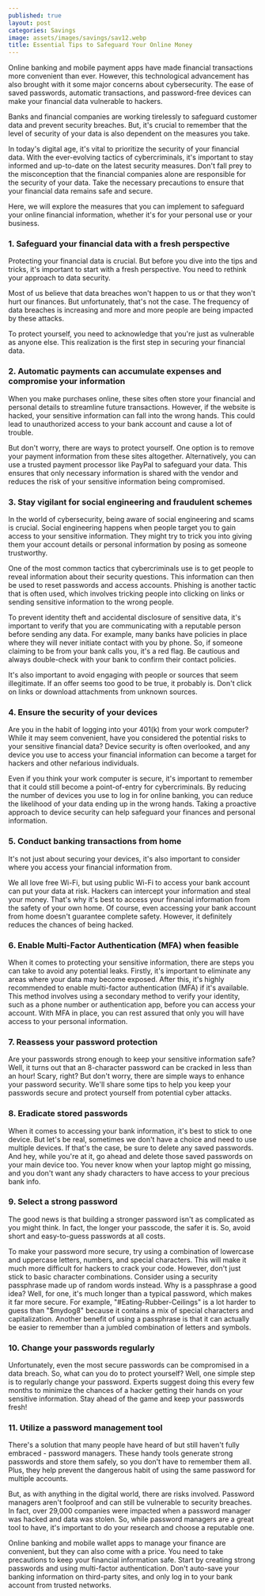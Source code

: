 ```yaml
---
published: true
layout: post
categories: Savings
image: assets/images/savings/sav12.webp
title: Essential Tips to Safeguard Your Online Money
---
```


Online banking and mobile payment apps have made financial transactions more convenient than ever. However, this technological advancement has also brought with it some major concerns about cybersecurity. The ease of saved passwords, automatic transactions, and password-free devices can make your financial data vulnerable to hackers.

Banks and financial companies are working tirelessly to safeguard customer data and prevent security breaches.
But, it's crucial to remember that the level of security of your data is also dependent on the measures you take.

In today's digital age, it's vital to prioritize the security of your financial data. With the ever-evolving tactics of cybercriminals, it's important to stay informed and up-to-date on the latest security measures. Don't fall prey to the misconception that the financial companies alone are responsible for the security of your data. Take the necessary precautions to ensure that your financial data remains safe and secure.

Here, we will explore the measures that you can implement to safeguard your online financial information, whether it's for your personal use or your business.

### 1. Safeguard your financial data with a fresh perspective
Protecting your financial data is crucial. But before you dive into the tips and tricks, it's important to start with a fresh perspective. You need to rethink your approach to data security.

Most of us believe that data breaches won't happen to us or that they won't hurt our finances. But unfortunately, that's not the case. The frequency of data breaches is increasing and more and more people are being impacted by these attacks.

To protect yourself, you need to acknowledge that you're just as vulnerable as anyone else. This realization is the first step in securing your financial data.

### 2. Automatic payments can accumulate expenses and compromise your information
When you make purchases online, these sites often store your financial and personal details to streamline future transactions. However, if the website is hacked, your sensitive information can fall into the wrong hands. This could lead to unauthorized access to your bank account and cause a lot of trouble.

But don't worry, there are ways to protect yourself. One option is to remove your payment information from these sites altogether. Alternatively, you can use a trusted payment processor like PayPal to safeguard your data. This ensures that only necessary information is shared with the vendor and reduces the risk of your sensitive information being compromised.

### 3. Stay vigilant for social engineering and fraudulent schemes
In the world of cybersecurity, being aware of social engineering and scams is crucial. Social engineering happens when people target you to gain access to your sensitive information. They might try to trick you into giving them your account details or personal information by posing as someone trustworthy.

One of the most common tactics that cybercriminals use is to get people to reveal information about their security questions. This information can then be used to reset passwords and access accounts. Phishing is another tactic that is often used, which involves tricking people into clicking on links or sending sensitive information to the wrong people.

To prevent identity theft and accidental disclosure of sensitive data, it's important to verify that you are communicating with a reputable person before sending any data. For example, many banks have policies in place where they will never initiate contact with you by phone. So, if someone claiming to be from your bank calls you, it's a red flag. Be cautious and always double-check with your bank to confirm their contact policies.

It's also important to avoid engaging with people or sources that seem illegitimate. If an offer seems too good to be true, it probably is. Don't click on links or download attachments from unknown sources. 

### 4. Ensure the security of your devices
Are you in the habit of logging into your 401(k) from your work computer? While it may seem convenient, have you considered the potential risks to your sensitive financial data? Device security is often overlooked, and any device you use to access your financial information can become a target for hackers and other nefarious individuals.

Even if you think your work computer is secure, it's important to remember that it could still become a point-of-entry for cybercriminals. By reducing the number of devices you use to log in for online banking, you can reduce the likelihood of your data ending up in the wrong hands. Taking a proactive approach to device security can help safeguard your finances and personal information.

### 5. Conduct banking transactions from home
It's not just about securing your devices, it's also important to consider where you access your financial information from.

We all love free Wi-Fi, but using public Wi-Fi to access your bank account can put your data at risk. Hackers can intercept your information and steal your money. That's why it's best to access your financial information from the safety of your own home. Of course, even accessing your bank account from home doesn't guarantee complete safety. However, it definitely reduces the chances of being hacked.

### 6. Enable Multi-Factor Authentication (MFA) when feasible
When it comes to protecting your sensitive information, there are steps you can take to avoid any potential leaks. Firstly, it's important to eliminate any areas where your data may become exposed. After this, it's highly recommended to enable multi-factor authentication (MFA) if it's available. This method involves using a secondary method to verify your identity, such as a phone number or authentication app, before you can access your account. With MFA in place, you can rest assured that only you will have access to your personal information.

### 7. Reassess your password protection
Are your passwords strong enough to keep your sensitive information safe? Well, it turns out that an 8-character password can be cracked in less than an hour! Scary, right? But don't worry, there are simple ways to enhance your password security. We'll share some tips to help you keep your passwords secure and protect yourself from potential cyber attacks.

### 8. Eradicate stored passwords
When it comes to accessing your bank information, it's best to stick to one device. But let's be real, sometimes we don't have a choice and need to use multiple devices. If that's the case, be sure to delete any saved passwords. And hey, while you're at it, go ahead and delete those saved passwords on your main device too. You never know when your laptop might go missing, and you don't want any shady characters to have access to your precious bank info.

### 9. Select a strong password
The good news is that building a stronger password isn't as complicated as you might think. In fact, the longer your passcode, the safer it is. So, avoid short and easy-to-guess passwords at all costs.

To make your password more secure, try using a combination of lowercase and uppercase letters, numbers, and special characters. This will make it much more difficult for hackers to crack your code. However, don't just stick to basic character combinations. Consider using a security passphrase made up of random words instead.
Why is a passphrase a good idea? Well, for one, it's much longer than a typical password, which makes it far more secure. For example, "#Eating-Rubber-Ceilings" is a lot harder to guess than "$mydog8" because it contains a mix of special characters and capitalization. Another benefit of using a passphrase is that it can actually be easier to remember than a jumbled combination of letters and symbols.

### 10. Change your passwords regularly
Unfortunately, even the most secure passwords can be compromised in a data breach. So, what can you do to protect yourself? Well, one simple step is to regularly change your password. Experts suggest doing this every few months to minimize the chances of a hacker getting their hands on your sensitive information. Stay ahead of the game and keep your passwords fresh!

### 11. Utilize a password management tool
There's a solution that many people have heard of but still haven't fully embraced - password managers.
These handy tools generate strong passwords and store them safely, so you don't have to remember them all. Plus, they help prevent the dangerous habit of using the same password for multiple accounts.

But, as with anything in the digital world, there are risks involved. Password managers aren't foolproof and can still be vulnerable to security breaches. In fact, over 29,000 companies were impacted when a password manager was hacked and data was stolen. So, while password managers are a great tool to have, it's important to do your research and choose a reputable one.

Online banking and mobile wallet apps to manage your finance are convenient, but they can also come with a price. You need to take precautions to keep your financial information safe. Start by creating strong passwords and using multi-factor authentication. Don't auto-save your banking information on third-party sites, and only log in to your bank account from trusted networks.
